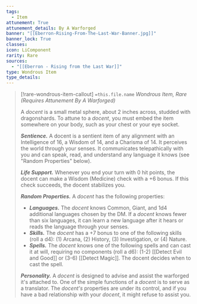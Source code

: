 ```yaml
---
tags:
  - Item
attunement: True
attunement_details: By A Warforged
banner: "[[Eberron-Rising-From-The-Last-War-Banner.jpg]]"
banner_lock: True
classes:
icon: LiComponent
rarity: Rare
sources:
  - "[[Eberron - Rising from the Last War]]"
type: Wondrous Item
type_details: 
---
```

>[!rare-wondrous-item-callout] `=this.file.name`
>*Wondrous Item, Rare (Requires Attunement By A Warforged)*
>
>A *docent* is a small metal sphere, about 2 inches across, studded with dragonshards. To attune to a *docent*, you must embed the item somewhere on your body, such as your chest or your eye socket.
>
>***Sentience.*** A docent is a sentient item of any alignment with an Intelligence of 16, a Wisdom of 14, and a Charisma of 14. It perceives the world through your senses. It communicates telepathically with you and can speak, read, and understand any language it knows (see "Random Properties" below).
>
>***Life Support.*** Whenever you end your turn with 0 hit points, the docent can make a Wisdom (Medicine) check with a +6 bonus. If this check succeeds, the docent stabilizes you.
>
>***Random Properties.*** A *docent* has the following properties:
>
>* ***Languages.*** The *docent* knows Common, Giant, and 1d4 additional languages chosen by the DM. If a *docent* knows fewer than six languages, it can learn a new language after it hears or reads the language through your senses.
>* ***Skills.*** The *docent* has a +7 bonus to one of the following skills (roll a d4): (1) Arcana, (2) History, (3) Investigation, or (4) Nature.
>* ***Spells.*** The *docent* knows one of the following spells and can cast it at will, requiring no components (roll a d6): (1-2) [[Detect Evil and Good]] or (3-6) [[Detect Magic]]. The docent decides when to cast the spell.
>
>***Personality.*** A *docent* is designed to advise and assist the warforged it's attached to. One of the simple functions of a *docent* is to serve as a translator. The *docent's* properties are under its control, and if you have a bad relationship with your *docent*, it might refuse to assist you.
>
>
